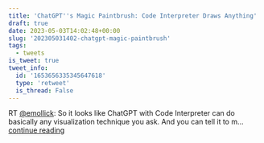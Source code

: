 ```yaml
---
title: 'ChatGPT''s Magic Paintbrush: Code Interpreter Draws Anything'
draft: true
date: 2023-05-03T14:02:48+00:00
slug: '202305031402-chatgpt-magic-paintbrush'
tags:
  - tweets
is_tweet: true
tweet_info:
  id: '1653656335345647618'
  type: 'retweet'
  is_thread: False
---
```




RT [@emollick](https://x.com/emollick): So it looks like ChatGPT with Code Interpreter can do basically any visualization technique you ask. And you can tell it to m… [continue reading](https://x.com/sytelus/status/1653656335345647618)
